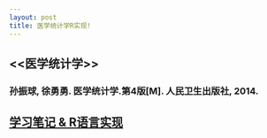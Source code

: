 ```yaml
---
layout: post
title: 医学统计学R实现!
---
```


## <<医学统计学>>
### 孙振球, 徐勇勇. 医学统计学.第4版[M]. 人民卫生出版社, 2014.
## [学习笔记 & R语言实现](https://wxhyihuan.github.io/MedicalStatisNotes/)

